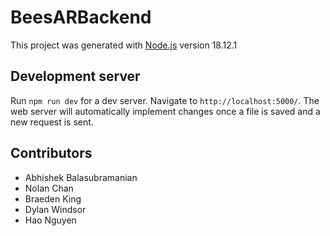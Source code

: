 # BeesARBackend

This project was generated with [Node.js](https://github.com/nodejs/node) version 18.12.1

## Development server

Run `npm run dev` for a dev server. Navigate to `http://localhost:5000/`. The web server will automatically implement changes once a file is saved and a new request is sent.

## Contributors

- Abhishek Balasubramanian
- Nolan Chan
- Braeden King
- Dylan Windsor
- Hao Nguyen
